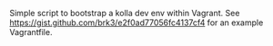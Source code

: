 Simple script to bootstrap a kolla dev env within Vagrant. See     
https://gist.github.com/brk3/e2f0ad77056fc4137cf4 for an example Vagrantfile.     
